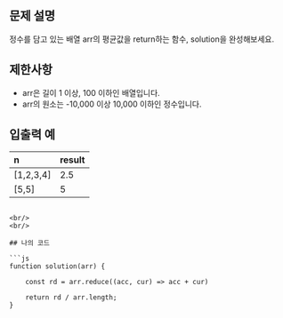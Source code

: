 ## 문제 설명

정수를 담고 있는 배열 arr의 평균값을 return하는 함수, solution을 완성해보세요.

## 제한사항

* arr은 길이 1 이상, 100 이하인 배열입니다.
* arr의 원소는 -10,000 이상 10,000 이하인 정수입니다.

## 입출력 예

|n|result|
|:------|:---|
|[1,2,3,4]|2.5|
|[5,5]|5|
```

<br/>
<br/>

## 나의 코드

```js
function solution(arr) {
    
    const rd = arr.reduce((acc, cur) => acc + cur)
    
    return rd / arr.length;
}
```

